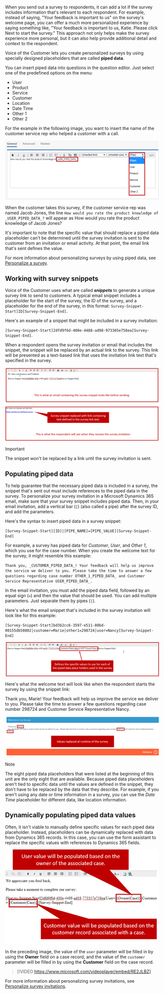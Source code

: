 When you send out a survey to respondents, it can add a lot if the survey includes information that's relevant to each respondent. For example, instead of saying, "Your feedback is important to us" on the survey's welcome page, you can offer a much more personalized experience by saying something like, "Your feedback is important to us, Katie. Please click Next to start the survey." This approach not only helps make the survey experience more personal, but it can also help provide additional detail and context to the respondent.

Voice of the Customer lets you create personalized surveys by using specially designed placeholders that are called **piped data**.

You can insert piped data into questions in the question editor. Just select one of the predefined options on the menu:

- User
- Product
- Service
- Customer
- Location
- Date Time
- Other 1
- Other 2

For the example in the following image, you want to insert the name of the customer service rep who helped a customer with a call.

![Piped data](../media/RR-Unit2-1.png)

When the customer takes this survey, if the customer service rep was named Jacob Jones, the line `How would you rate the product knowledge of _USER_PIPED_DATA_?` will appear as How would you rate the product knowledge of Jacob Jones?

It's important to note that the specific value that should replace a piped data placeholder can't be determined until the survey invitation is sent to the customer from an invitation or email activity. At that point, the email link that's sent defines the value.

For more information about personalizing surveys by using piped data, see [Personalize a survey](https://docs.microsoft.com/dynamics365/customer-engagement/voice-of-customer/design-basic-survey#personalize-a-survey).

## Working with survey snippets

Voice of the Customer uses what are called ***snippets*** to generate a unique survey link to send to customers. A typical email snippet includes a placeholder for the start of the survey, the ID of the survey, and a placeholder for the end of the survey, in this format: `Survey-Snippet-Start]ID[Survey-Snippet-End]`.

Here's an example of a snippet that might be included in a survey invitation:

`[Survey-Snippet-Start]2dfd9f6d-400e-4488-ad98-973365e758ea[Survey-Snippet-End]`.

When a respondent opens the survey invitation or email that includes the snippet, the snippet will be replaced by an actual link to the survey. This link will be presented as a text-based link that uses the invitation link text that's specified in the survey.

![Survey snippet](../media/RR-Unit2-2.png)

> [!IMPORTANT]
> The snippet won't be replaced by a link until the survey invitation is sent.

## Populating piped data

To help guarantee that the necessary piped data is included in a survey, the snippet that's sent out must include references to the piped data in the survey. To personalize your survey invitation in a Microsoft Dynamics 365 email, make sure that your survey snippet includes piped data. Then, in your email invitation, add a vertical bar (`|`) (also called a pipe) after the survey ID, and add the parameters.

Here's the syntax to insert piped data in a survey snippet:

`[Survey-Snippet-Start][ID]|[PIPE_NAME]=[PIPE_VALUE][Survey-Snippet-End]`

For example, a survey has piped data for *Customer*, *User*, and *Other 1*, which you use for the case number. When you create the welcome text for the survey, it might resemble this example:

`Thank you, _CUSTOMER_PIPED_DATA_! Your feedback will help us improve the service we deliver to you. Please take the time to answer a few questions regarding case number OTHER_1_PIPED_DATA_ and Customer Service Representative USER_PIPED_DATA_.`

In the email invitation, you must add the piped data field, followed by an equal sign (`=`) and then the value that should be used. You can add multiple parameters. Just separate them by pipes (`|`).

Here's what the email snippet that's included in the survey invitation will look like for this example:

`[Survey-Snippet-Start]bd3b2cc6-3597-e511-80bd-00155db50802|customer=Marie|other1=298724|user=Nancy[Survey-Snippet-End]`

![Specific piped data mapped](../media/RR-Unit2-3.png)

Here's what the welcome text will look like when the respondent starts the survey by using the snippet link:

Thank you, Marie! Your feedback will help us improve the service we deliver to you. Please take the time to answer a few questions regarding case number 298724 and Customer Service Representative Nancy.

![Replaceable fields](../media/RR-Unit2-4.png)

> [!NOTE] 
> The eight piped data placeholders that were listed at the beginning of this unit are the only eight that are available. Because piped data placeholders aren't tied to specific data until the values are defined in the snippet, they don't have to be replaced by the data that they describe. For example, if you aren't using any date or time information in a survey, you can use the *Date Time* placeholder for different data, like location information.

## Dynamically populating piped data values

Often, it isn't viable to manually define specific values for each piped data placeholder. Instead, placeholders can be dynamically replaced with data from Dynamics 365 records. In this case, you can use the form assistant to replace the specific values with references to Dynamics 365 fields.

![Owner and customer code fields](../media/RR-Unit2-5.png)

In the preceding image, the value of the `user` parameter will be filled in by using the **Owner** field on a case record, and the value of the `customer` parameter will be filled in by using the **Customer** field on the case record.

> [!VIDEO https://www.microsoft.com/videoplayer/embed/RE2JLBZ]

For more information about personalizing survey invitations, see [Personalize survey invitations](https://docs.microsoft.com/dynamics365/customer-engagement/voice-of-customer/distribute-survey#personalize-survey-invitations).
